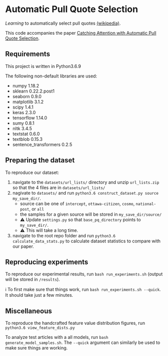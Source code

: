 # Automatic Pull Quote Selection
_Learning_ to automatically select pull quotes [(wikipedia)](https://en.wikipedia.org/wiki/Pull_quote).

This code accompanies the paper [Catching Attention with Automatic Pull Quote Selection](https://arxiv.org/abs/2005.13263).

## Requirements
This project is written in Python3.6.9

The following non-default libraries are used:
* numpy 1.18.2
* sklearn 0.22.2.post1
* seaborn 0.9.0
* matplotlib 3.1.2
* scipy 1.4.1
* keras 2.3.0
* tensorflow 1.14.0
* sumy 0.8.1
* nltk 3.4.5
* textstat 0.6.0
* textblob 0.15.3
* sentence_transformers 0.2.5


## Preparing the dataset
To reproduce our dataset:
1. navigate to the `datasets/url_lists/` directory and unzip `url_lists.zip` so that the 4 files are in `datasets/url_lists/`
2. nagivate to `datasets/` and run `python3.6 construct_dataset.py source my_save_dir/`.
   * source can be one of `intercept`, `ottawa-citizen`, `cosmo`, `national-post`, or `all`
   * the samples for a given source will be stored in `my_save_dir/source/`
   * :warning: Update `settings.py` so that `base_pq_directory` points to `my_save_dir/`.
   * :warning: This will take a long time.
3. navigate to the root repo folder and run `python3.6 calculate_data_stats.py` to calculate dataset statistics to compare with our paper.

## Reproducing experiments
To reproduce our experimental results, run `bash run_experiments.sh` (output will be stored in `/results`).

:information_source: To first make sure that things work, run `bash run_experiments.sh --quick`. It should take just a few minutes.

## Miscellaneous

To reproduce the handcrafted feature value distribution figures, run `python3.6 view_feature_dists.py`

To analyze test articles with a all models, run `bash generate_model_samples.sh`. The `--quick` argument can similarly be used to make sure things are working.
